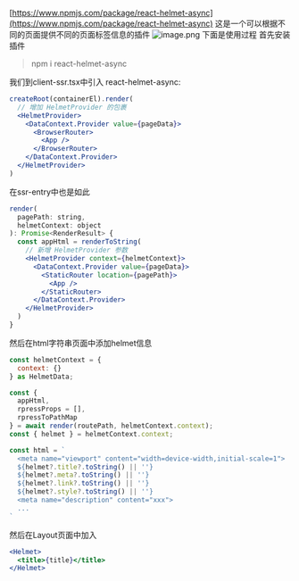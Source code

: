 [https://www.npmjs.com/package/react-helmet-async](https://www.npmjs.com/package/react-helmet-async)
这是一个可以根据不同的页面提供不同的页面标签信息的插件
![image.png](https://cdn.nlark.com/yuque/0/2024/png/34286503/1718246499708-23d4acc7-ef66-4387-8b40-773fc4f7a075.png#averageHue=%23a8c0c5&clientId=u68e57d2c-8cd1-4&from=paste&height=34&id=uc3dd8a5c&originHeight=51&originWidth=416&originalType=binary&ratio=1.5&rotation=0&showTitle=false&size=3010&status=done&style=none&taskId=u96de92eb-ee04-436e-b1c8-ffcc789f16a&title=&width=277.3333333333333)
下面是使用过程
首先安装插件
> npm i react-helmet-async

我们到client-ssr.tsx中引入 react-helmet-async:
```jsx
createRoot(containerEl).render(
  // 增加 HelmetProvider 的包裹
  <HelmetProvider>
    <DataContext.Provider value={pageData}>
      <BrowserRouter>
        <App />
      </BrowserRouter>
    </DataContext.Provider>
  </HelmetProvider>
)
```
在ssr-entry中也是如此
```jsx
render(
  pagePath: string,
  helmetContext: object
): Promise<RenderResult> {
  const appHtml = renderToString(
    // 新增 HelmetProvider 参数
    <HelmetProvider context={helmetContext}>
      <DataContext.Provider value={pageData}>
        <StaticRouter location={pagePath}>
          <App />
        </StaticRouter>
      </DataContext.Provider>
    </HelmetProvider>
  )
}
```
然后在html字符串页面中添加helmet信息
```jsx
const helmetContext = {
  context: {}
} as HelmetData;

const {
  appHtml,
  rpressProps = [],
  rpressToPathMap
} = await render(routePath, helmetContext.context);
const { helmet } = helmetContext.context;

const html = `
  <meta name="viewport" content="width=device-width,initial-scale=1">
  ${helmet?.title?.toString() || ''}
  ${helmet?.meta?.toString() || ''}
  ${helmet?.link?.toString() || ''}
  ${helmet?.style?.toString() || ''}
  <meta name="description" content="xxx">
  ...
`
```
然后在Layout页面中加入
```jsx
<Helmet>
  <title>{title}</title>
</Helmet>
```


























